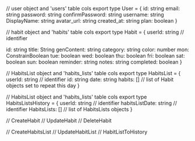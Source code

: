 // user object and 'users' table cols
export type User = {
  id: string
  email: string
  password: string
  confirmPassword: string
  username: string
  DisplayName: string
  avatar_url: string
  created_at: string
  plan: boolean
}

// habit object and 'habits' table cols
export type Habit = {
  userId: string // identifier

  id: string
  title: String
  genContent: string
  category: string
  color: number
  mon: ConstrainBoolean
  tue: boolean
  wed: boolean
  thu: boolean
  fri: boolean
  sat: boolean
  sun: boolean
  reminder: string
  notes: string
  completed: boolean
}

// HabitsList object and 'habits_lists' table cols
export type HabitsList = {
  userId: string // identifier
  id: string
  date: string
  habits: [] // list of Habit objects set to repeat this day
}

// HabitsList object and 'habits_lists' table cols
export type HabitsListsHistory = {
  userId: string // identifier
  habitsListDate: string // identifier
  HabitsLists: [] // list of HabitsLists objects
}


// CreateHabit
// UpdateHabit
// DeleteHabit

// CreateHabitsList
// UpdateHabitList
// HabitListToHistory
